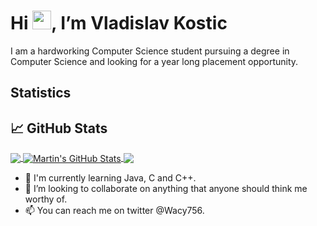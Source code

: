 # Hi <img src="https://raw.githubusercontent.com/MartinHeinz/MartinHeinz/master/wave.gif" width="30px">, I’m Vladislav Kostic </strong> </em>

<p>I am a hardworking Computer Science student pursuing a degree in Computer Science and looking for a year long placement opportunity.</p>

## Statistics

## &#x1f4c8; GitHub Stats

<a href="https://github.com/Vladi756">
  <img align="center" src="https://github-readme-stats.vercel.app/api/top-langs/?username=MartinHeinz&hide=java,html,tex&title_color=ffffff&text_color=c9cacc&icon_color=2bbc8a&bg_color=1d1f21&langs_count=3" />
</a>
<a href="https://github.com/Vladi756">
  <img align="center" src="https://github-readme-stats.vercel.app/api?username=Vladi756&show_icons=true&line_height=27&count_private=true&title_color=ffffff&text_color=c9cacc&icon_color=2bbc8a&bg_color=1d1f21" alt="Martin's GitHub Stats" />
</a>

<a href="https://github.com/Vladi756">
  <img align="center" src="https://github-readme-stats.vercel.app/api/pin/?username=Vladi756&repo=Image-Application-blueprint&title_color=ffffff&text_color=c9cacc&icon_color=2bbc8a&bg_color=1d1f21" />
</a>


- 🌱 I'm currently learning Java, C and C++. 
- 💞️ I’m looking to collaborate on anything that anyone should think me worthy of.
- 📫 You can reach me on twitter @Wacy756. 


